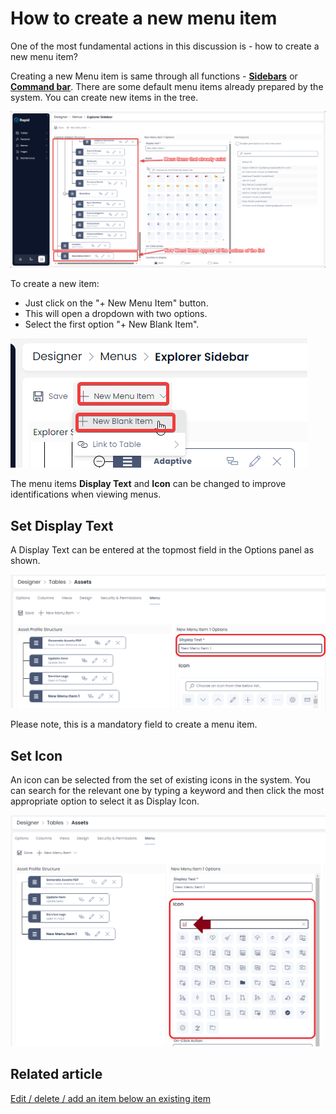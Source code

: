 # How to create a new menu item

One of the most fundamental actions in this discussion is - how to create a new menu item?

Creating a new Menu item is same through all functions - [**Sidebars**](</docs/Rapid/2-User Manual/glossary/glossary.md#sidebar> "Sidebar") or **[Command bar](</docs/Rapid/2-User Manual/glossary/glossary.md#command-bar> "Command bar")**. There are some default menu items already prepared by the system. You can create new items in the tree.

![New menu page](<New menu item page.png>)

To create a new item:

- Just click on the "+ New Menu Item" button.
- This will open a dropdown with two options.
- Select the first option "+ New Blank Item".

![New Menu Button](<New Menu Button.png>)

The menu items **Display Text** and **Icon** can be changed to improve identifications when viewing menus.

## Set Display Text

A Display Text can be entered at the topmost field in the Options panel as shown.

![Menu Title](<Menu Item Title.png>)

Please note, this is a mandatory field to create a menu item.

## Set Icon

An icon can be selected from the set of existing icons in the system. You can search for the relevant one by typing a keyword and then click the most appropriate option to select it as Display Icon.

![Menu Icon](<Menu Icon.png>)

## Related article

[Edit / delete / add an item below an existing item](/docs/Rapid/3-Keyper%20Manual/2-Designer/3-Menus/3-menu-button-configuration/how-to-add-a-menu-below/how-to-add-a-menu-below.md "How to edit / delete / add an item below an existing item?")